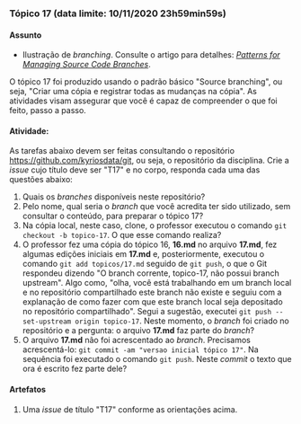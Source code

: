 ### Tópico 17 (data limite: **10/11/2020 23h59min59s**)

#### Assunto

- Ilustração de _branching_. Consulte o artigo para detalhes: [_Patterns for Managing Source Code Branches_](https://martinfowler.com/articles/branching-patterns.html).

O tópico 17 foi produzido usando o padrão básico "Source branching", ou seja, "Criar uma cópia e registrar todas as mudanças na cópia". As atividades visam
assegurar que você é capaz de compreender o que foi feito, passo a passo.

#### Atividade:

As tarefas abaixo devem ser feitas consultando o repositório https://github.com/kyriosdata/git, ou seja, o repositório da disciplina. Crie a _issue_ cujo
título deve ser "T17" e no corpo, responda cada uma das questões abaixo:

1. Quais os _branches_ disponíveis neste repositório?
1. Pelo nome, qual seria o _branch_ que você acredita ter sido utilizado, sem consultar o conteúdo, para preparar o tópico 17?
1. Na cópia local, neste caso, clone, o professor executou o comando `git checkout -b topico-17`. O que esse comando realiza?
1. O professor fez uma cópia do tópico 16, **16.md** no arquivo **17.md**,
   fez algumas edições iniciais em **17.md** e, posteriormente, executou o comando `git add topicos/17.md` seguido de `git push`, o que o Git respondeu dizendo "O branch corrente, topico-17, não possui branch upstream". Algo como, "olha, você está trabalhando em um branch local e no repositório compartilhado este branch não existe e seguiu com a explanação de como fazer com que este
   branch local seja depositado no repositório compartilhado". Segui a sugestão, executei `git push --set-upstream origin topico-17`. Neste momento, o _branch_ foi criado no repositório e a pergunta: o arquivo **17.md** faz parte do _branch_?
1. O arquivo **17.md** não foi acrescentado ao _branch_. Precisamos acrescentá-lo: `git commit -am "versao inicial tópico 17"`. Na sequência foi executado o comando `git push`. Neste _commit_ o texto que ora é escrito fez parte dele?

#### Artefatos

1. Uma _issue_ de título "T17" conforme as orientações acima.

